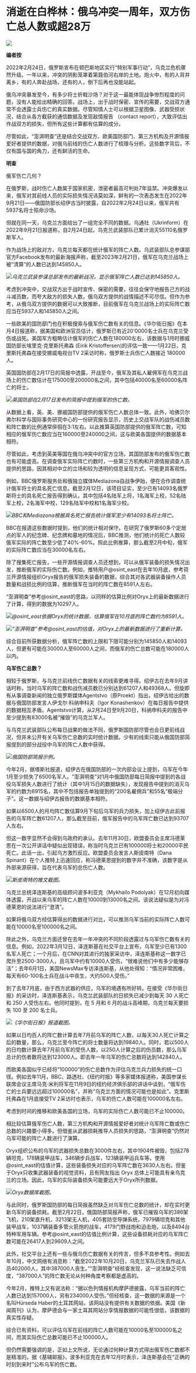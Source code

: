 # 消逝在白桦林：俄乌冲突一周年，双方伤亡总人数或超28万

![](https://inews.gtimg.com/newsapp_bt/0/15686055262/1000)

**编者按**

2022年2月24日，俄罗斯宣布在顿巴斯地区实行“特别军事行动”，乌克兰危机骤然升级。一年以来，冲突的阴影笼罩着第聂伯河右岸的土地。炮火中，有的人背井离乡，有的人奔赴战场，还有的人，倒下后再也没能站起。

俄乌冲突暴发至今，有多少将士折戟沙场？对于这一最能体现战争惨烈程度的问题，没有人能给出精确的回答。战场上，出于战时保密、宣传的需要，交战双方通常不会透露士兵伤亡的真实数据。尽管知情人士可以根据卫星图像、武器受损状况，结合从各方截获的通信数据及发现敌情报告
（contact report），大致评估出作战双方的损失，但所有这些计算都有估算的成分。

尽管如此，“澎湃明查”还是结合交战双方、欧美国防部门、第三方机构及开源情报爱好者提供的数据，对俄乌前线的伤亡人数进行了梳理与分析。这些数字背后，不仅有国与国的角力，还有鲜活的生命。

**明查**

俄军伤亡几何？

在俄罗斯，战时伤亡人数属于国家机密，泄密者最高可判处7年监禁。冲突爆发以来，俄军对其前线人员的实际损失情况讳莫如深，鲜有的一次表态发生在2022年9月21日——俄国防部长绍伊古当时披露，自2022年2月24日以来，俄军共有5937名将士殒命沙场。

但就在同一天，乌克兰方面给出了一组完全不同的数据。乌通社（Ukrinform）在2022年9月21日报道称，自2月24日起，乌克兰武装部队已累计消灭55110名俄罗斯军人。

作为战场上的敌对方，乌克兰每天都在统计俄军的阵亡人数。乌武装部队总参谋部官方Facebook发布的最新海报声称，截至2023年2月21日，俄军在乌克兰战场上被“清算”的人数已达到145850人。

![](https://inews.gtimg.com/newsapp_bt/0/15686055265/1000)_乌克兰武装参谋总部发布的最新战况，显示俄军阵亡人数已达到145850人。_

考虑到冲突中，交战双方出于战时宣传、保密的需要，往往会保守地报告己方的战斗减员数，而夸大敌方的损失人数，俄乌双方提供的战情描述不可尽信。但作为参考，从俄乌双方提供的数据可以大致推断，目前俄军在乌克兰战场上的实际阵亡数应当在5937人和145850人之间。

一些欧美的国防部门也在积极搜索与俄军伤亡数有关的信息。《华尔街日报》在本月4日报道称，据美国和欧洲官员估计，俄罗斯已有近20'0000名士兵在乌克兰受伤或战死。美国军方粗略估计俄军的伤亡人数在180000左右，该数据与1月时挪威国防部长埃里克·克里斯托弗森
(Eirik Kristoffersen)的评估一致——1月22日，克里斯托弗森在接受挪威电视台TV 2采访时称，俄罗斯士兵伤亡人数接近 180000 人。

英国国防部在2月17日的简报中透露，开战至今，俄军及其私人雇佣军在乌克兰战场上的伤亡数估计在175000至200000名之间，其中包括40000名至60000名阵亡的将士。

![](https://inews.gtimg.com/newsapp_bt/0/15686055269/1000)_英国防部在2月17日发布的简报中提到俄军的伤亡数。_

从数据上看，英、美、挪威国防部提供的俄军伤亡人数总体一致。此外，哈佛贝尔弗尔科学与国际事务研究中心的一份研究报告显示，历史上交战军队的战伤减员数和阵亡数的比例通常徘徊在3:1左右。以此推算英国防部提供的俄军阵亡数，可知相应的俄军伤亡数应当在160000至240000之间，这与欧美各国提供的数据基本相符。

尽管如此，考虑到英美等国在俄乌冲突中的官方立场，其国防部发布的俄军伤亡数也有可能虚高。在调查俄军实际阵亡约数时，一些第三方机构和开源情报调查人员提供的思路，因其相对中立的立场和较为透明的信息呈现方式，可能更具客观性。

例如，BBC俄罗斯服务处和俄独立媒体Mediazona自战争伊始，便在合作调查统计俄军将士的具名死亡信息。截至2月12日，该项目证实，至少已有14093名俄罗斯将士的具名死亡报告得到确认，其中包括4名陆军上将，1名海军上校，52名陆军上校，2名海军中校，129名陆军中校和1名海军少校。

![](https://inews.gtimg.com/newsapp_bt/0/15686055272/1000)_BBC和Mediazona根据具名死亡报告统计俄军至少有14093名将士阵亡。_

BBC在报道这些数据时提到，他们的统计相对保守。在研究了俄罗斯60多个定居点的军人的纪念碑、纪念牌和墓地的情况后，BBC推测，他们统计的死亡人数较俄军实际的阵亡数至少低了40%-60%。照此比例推算，那么截至2月中旬，俄军的实际阵亡数应当在30000名左右。

除了搜集死亡报告，一些开源情报调查人员还想到，可以从俄军装备的损失情况出发，推断俄军的实际伤亡数。例如，推特用户@osint_east在去年10月底，参考荷兰开源情报组织Oryx报告的俄军损失装备的数据，综合其对各武器装备操作人员数量和战损比例的估算，推断俄军在当时的阵亡数在8591人左右。

“澎湃明查”参考@osint_east的思路，以同样的估算比例对Oryx上的最新数据进行了计算，得到的数据为10297人。

![](https://inews.gtimg.com/newsapp_bt/0/15686055279/1000)_@osint_east依据Oryx的统计数据，估算俄军在10月底的阵亡数约为8591人。_

![](https://inews.gtimg.com/newsapp_bt/0/15686055283/1000)_“澎湃明查”参考@osint_east的估值，对Oryx上的最新数据进行了重新计算。_

综合目前所获数据分析，俄军阵亡数的上限和下限可能分别为145850人和14093人，但更有可能在30000人至60000人之间，而俄军的伤亡总数可能在180000人以内。

**乌军伤亡总数？**

相较于俄罗斯，与乌克兰前线伤亡数据有关的线索更难寻得。绍伊古在去年9月讲话时称，当时乌军的阵亡数和战伤减员数已分别达到61207人和49368人。但旋即有从事调查新闻的独立俄罗斯媒体Agentstvo（原Proekt）指出，绍伊古给出的数据与俄国防部发言人伊戈尔·科纳申科夫（Igor
Konashenkov）在每日报告中提供的数据相互矛盾。Agentstvo计算，从2月24日至9月20日，科纳申科夫的报告中至少提到有83000名被“摧毁”的乌克兰军人。

与乌克兰武装部队公布每日战果的做法不同，俄罗斯国防部尽管也会日更前线战况，但并未公开有关乌军伤亡总数的实时统计数据。少有的线索只能从俄国防部简报提到的部分战役中乌军的阵亡人数中获得。

![](https://inews.gtimg.com/newsapp_bt/0/15686055288/1000)_俄国防部简报示例。_

今年2月，据塔斯社报道，绍伊古在俄国防部的一次内部会议上提到，乌军在今年1月至少损失了6500名军人。“澎湃明查”对1月中俄国防部每日简报中提到的各战役乌军损失人数进行了统计（其中1月15日的数据缺失），发现报告中提到的消灭乌军的约数为6915名，其中不包括报告单独提到的“200名雇佣兵”和55名“极端分子”。这一数据与绍伊古报告的数据基本相符。

如果以6500人的月均阵亡数估算9月下旬后乌军的兵力损失，加上绍伊古此前报告的乌军阵亡数61207人，那么截至目前，俄军报告中的乌军阵亡数已达到93707人左右。

但这一数字显然不会得到乌政府的承认。去年11月30日，欧盟委员会主席冯德莱恩在一次公开讲话中疑似出现错误，称当时乌克兰已有100000将士和20000平民死亡。此话一出，引起乌方激烈反应。欧盟委员会发言人斯皮南特（Dana
Spinant）在个人推特上迅速回应，称冯德莱恩提到的数字并不准确，该数字是从外部来源获得，旨在代表乌军的总伤亡人数。

![](https://inews.gtimg.com/newsapp_bt/0/15686055295/1000)_斯皮南特的推文截图。_

乌克兰总统泽连斯基的高级顾问波多利亚克（Mykhailo
Podolyak）在12月初向媒体透露，开战以来乌军的阵亡人数在10000到13000名之间。该说法疑似是为对冯德莱恩的说法进行“澄清”。

如果将俄乌双方经估算得出的数据进行对比，可以推测乌军当前的实际阵亡人数可能在10000名至100000名之间。

除此之外，乌克兰方面还曾在去年一年冲突的不同阶段透露过与乌军伤亡数有关的信息。例如，2022年3月12日，泽连斯基在社交平台上宣布，乌军至少已有1300名军人死亡；一个月后，在CNN对其进行的独家采访中，泽连斯基称这一数字已爬升至2500-3000人，且乌军中约有10000人受伤，“很难说他们中有多少能够存活”；去年6月1日，美国NewsMax专访泽连斯基，从他处得知：“情况非常困难，每天有60-100名士兵在战斗中丧生，大约500人受伤。”

到了去年7月底，由于西方武器的供应，乌军的境遇有所好转。在接受《华尔街日报》的采访时，泽连斯基表示，乌克兰武装部队的日损失已减少到每天 30 人死亡和
250 人受伤左右。他同时提到，在 5 月和 6 月的战斗高峰期，乌克兰每天要损失 100 至 200 名士兵。

![](https://inews.gtimg.com/newsapp_bt/0/15686055303/1000)_《华尔街日报》报道截图。_

如果以日均百人的阵亡数计算去年7月前乌军的阵亡人数，以每天30人死亡计算之后的数量，那么，乌克兰至今阵亡的将士数量将达到19840人。同时，若以500人的日均数计算去年7月前乌军的受伤人数，以250人计算之后的伤员数，那么乌军总计的伤者数将达到123000人。即去年一年乌军的伤亡总数将达到142840人。

而欧美各国似乎已经将“100000”的伤亡总数作为评估乌克兰兵力损失的统一口径。例如去年11月，BBC、路透社、《纽约时报》等多家媒体报道称，美国参谋长联席会议主席马克·米利将军在11月9日的纽约经济俱乐部的讲话中谈到，“俄军伤亡的士兵要远远超过100000名”，并称“乌克兰方面的情况可能也是如此”。克里斯托弗森在1月底接受TV
2采访时也表示，乌军的伤亡人数可能在100000名左右。

考虑到时间的推移和欧美各国的立场，乌军的实际伤亡人数可能已不止100000。

相比较估算俄军伤亡人数，第三方机构和开源情报爱好者对统计乌军阵亡数或伤亡总数的兴趣要小得多。但借鉴从武器损耗推导人员损失的思路，“澎湃明查”仍然对乌军可能的阵亡人数进行了演算。

Oryx组织公布的乌军的武器损失总数在3000件左右，其中1904件被毁，包括278辆坦克，178辆装甲战车，346辆步兵战车，123辆装甲运兵车等。使用@osint_east的估值计算，这些装备损失对应的乌军阵亡数在3630人左右。但鉴于Oryx只收集武器装备的视觉资料，且有网友指出
Oryx 总体上可能具有亲乌克兰的立场。因此，乌军的实际装备损失可能要远大于Oryx所列数据。

![](https://inews.gtimg.com/newsapp_bt/0/15686055309/1000)_Oryx数据库截图。_

与此同时，俄罗斯国防部的每日简报虽然缺乏对乌军伤亡总数的统计，却在实时更新乌军的装备损耗。截至2月22日，俄国防部简报声称，俄军已摧毁乌军的386架飞机，210架直升机，3213架无人机，405套防空导弹系统，7979辆坦克和其他装甲战车，1037辆装备多管火箭炮的战车，4179门野战炮和迫击炮，以及8494台特种军用车辆。参考@osint_east的估值比例计算，这些设备损耗对应的乌军阵亡数可能在26417人到29609人之间。

此外，社交平台上还有一些与俄乌伤亡数据有关的传言，但多不具参考性。例如去年10月，中文网络有消息称：“截至2022年10月20日，乌克兰军队已失去作战人员402000人，其中387000人丧生。”“澎湃明查”经核查发现，这一说法缺乏可信度，“387000人”的阵亡数无论从何种角度考察都是虚高的。

今年2月，推特上又有说法称：“据以色列情报机构摩萨德披露，乌军当前的阵亡人数已达到157000人，另有234000人受伤。”但经核查，这一数据的来源是一个名叫Hürseda
Haber的土耳其网站，该网站没有提供有关数据的依据。美国《新闻周刊》认为，摩萨德会与一家土耳其网站分享情报数据的可能性很低，该数据的真实性存疑。

综合已有资料，可以评估乌军在前线的阵亡人数可能在10000名至100000名之间，而其实际伤亡总数可能已不止100000人。

但仍然需要强调的是，正如上文所说，无论通过何种计算方式得出俄军伤亡数都不是精准的。据《基辅邮报》，波多利亚克在去年12月时表示，泽连斯基会在“正确的时刻到来时”公布乌军的伤亡数。

